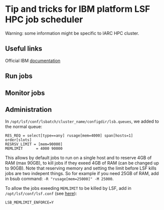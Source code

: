 # Tip and tricks for IBM platform LSF HPC job scheduler

Warning: some information might be specific to IARC HPC cluster.

## Useful links
Official IBM [documentation](https://www.ibm.com/support/knowledgecenter/#!/SSETD4/product_welcome_lsf.html)

## Run jobs

## Monitor jobs

## Administration
In `/opt/lsf/conf/lsbatch/cluster_name/configdir/lsb.queues`, we added to the normal queue:
```
RES_REQ = select[type==any] rusage[mem=4000] span[hosts=1] order[slots]
RESRSV_LIMIT = [mem=90000]
MEMLIMIT      = 4000 90000
```
This allows by default jobs to run on a single host and to reserve 4GB of RAM (max 90GB), to kill jobs if they exeed 4GB of RAM (can be changed up to 90GB). Note that reserving memory and setting the limit before LSF kills jobs are two indepent things. So for example if you need 25GB of RAM, add in bsub command: `-R "rusage[mem=25000]" -M 25000`.

To allow the jobs exeeding `MEMLIMIT`  to be killed by LSF, add in `/opt/lsf/conf/lsf.conf` (see [here](https://www.ibm.com/support/knowledgecenter/#!/SSETD4_9.1.3/lsf_config_ref/lsf.conf.lsb_job_memlimit.5.dita)):
```
LSB_MEMLIMIT_ENFORCE=Y
```




